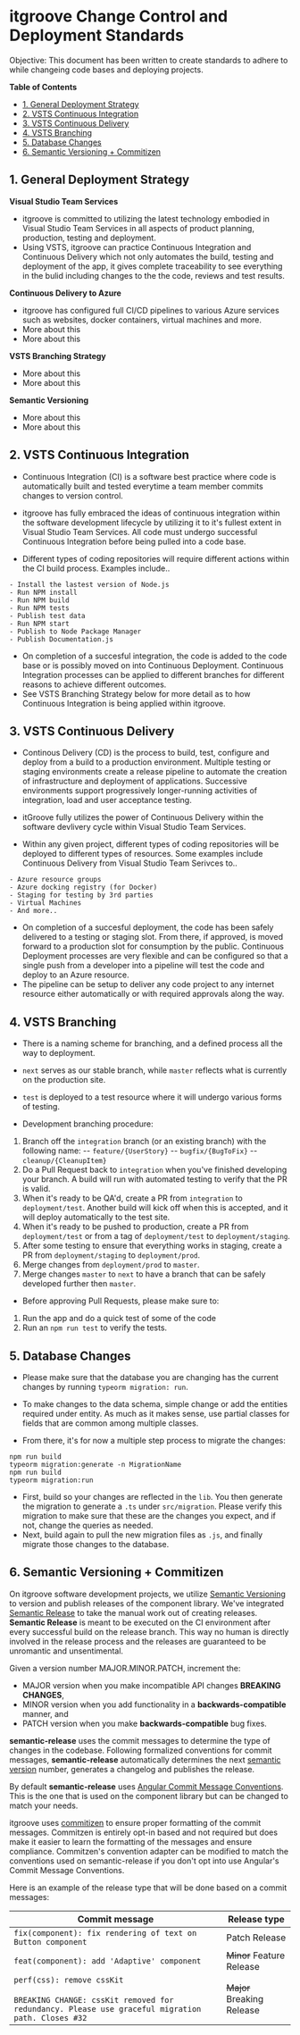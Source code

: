 
# itgroove Change Control and Deployment Standards

Objective: This document has been written to create standards to adhere to while changeing code bases and deploying projects. 

<!-- START doctoc generated TOC please keep comment here to allow auto update -->
<!-- DON'T EDIT THIS SECTION, INSTEAD RE-RUN doctoc TO UPDATE -->
**Table of Contents** 

- [1. General Deployment Strategy](#1-general-deployment-strategy)
- [2. VSTS Continuous Integration](#2-vsts-continuous-integration)
- [3. VSTS Continuous Delivery](#3-vsts-continuous-delivery)
- [4. VSTS Branching](#4-vsts-branching)
- [5. Database Changes](#5-database-changes)
- [6. Semantic Versioning + Commitizen](#6-semantic-versioning--commitizen)

<!-- END doctoc generated TOC please keep comment here to allow auto update -->

## 1. General Deployment Strategy

**Visual Studio Team Services**
* itgroove is committed to utilizing the latest technology embodied in Visual Studio Team Services in all aspects of product planning, production, testing and deployment.
* Using VSTS, itgroove can practice Continuous Integration and Continuous Delivery which not only automates the build, testing and deployment of the app, it gives complete traceability to see everything in the bulid including changes to the the code, reviews and test results.  

**Continuous Delivery to Azure**
* itgroove has configured full CI/CD pipelines to various Azure services such as websites, docker containers, virtual machines and more.
* More about this 
* More about this 

**VSTS Branching Strategy**
* More about this
* More about this

**Semantic Versioning**
* More about this
* More about this

## 2. VSTS Continuous Integration

* Continuous Integration (CI) is a software best practice where code is automatically built and tested everytime a team member commits changes to version control.
* itgroove has fully embraced the ideas of continuous integration within the software development lifecycle by utilizing it to it's fullest extent in Visual Studio Team Services. All code must undergo successful Continuous Integration before being pulled into a code base.

* Different types of coding repositories will require different actions within the CI build process. Examples include..

```
- Install the lastest version of Node.js
- Run NPM install
- Run NPM build
- Run NPM tests
- Publish test data
- Run NPM start
- Publish to Node Package Manager
- Publish Documentation.js
```

* On completion of a succesful integration, the code is added to the code base or is possibly moved on into Continuous Deployment. Continuous Integration processes can be applied to different branches for different reasons to achieve different outcomes. 
* See VSTS Branching Strategy below for more detail as to how Continuous Integration is being applied within itgroove. 

## 3. VSTS Continuous Delivery

* Continous Delivery (CD) is the process to build, test, configure and deploy from a build to a production environment. Multiple testing or staging environments create a release pipeline to automate the creation of infrastructure and deployment of applications. Successive environments support progressively longer-running activities of integration, load and user acceptance testing. 
* itGroove fully utilizes the power of Continuous Delivery within the software devlivery cycle within Visual Studio Team Services. 

* Within any given project, different types of coding repositories will be deployed to different types of resources. Some examples include Continuous Delivery from Visual Studio Team Serivces to..

```
- Azure resource groups
- Azure docking registry (for Docker)
- Staging for testing by 3rd parties
- Virtual Machines
- And more..
```

* On completion of a succesful deployment, the code has been safely delivered to a testing or staging slot. From there, if approved, is moved forward to a production slot for consumption by the public. Continuous Deployment processes are very flexible and can be configured so that a single push from a developer into a pipeline will test the code and deploy to an Azure resource. 
* The pipeline can be setup to deliver any code project to any internet resource either automatically or with required approvals along the way.   

## 4. VSTS Branching

* There is a naming scheme for branching, and a defined process all the way to deployment.
* `next` serves as our stable branch, while `master` reflects what is currently on the production site.
* `test` is deployed to a test resource where it will undergo various forms of testing.  

* Development branching procedure: 

1. Branch off the `integration` branch (or an existing branch) with the following name:
-- `feature/{UserStory}`
-- `bugfix/{BugToFix}`
-- `cleanup/{CleanupItem}`
2. Do a Pull Request back to `integration` when you've finished developing your branch. A build will run with automated testing to verify that the PR is valid.
3. When it's ready to be QA'd, create a PR from `integration` to `deployment/test`. Another build will kick off when this is accepted, and it will deploy automatically to the test site.
4. When it's ready to be pushed to production, create a PR from `deployment/test` or from a tag of `deployment/test` to `deployment/staging`.
5. After some testing to ensure that everything works in staging, create a PR from `deployment/staging` to `deployment/prod`.
6. Merge changes from `deployment/prod` to `master`.
7. Merge changes `master` to `next` to have a branch that can be safely developed further then `master`.

* Before approving Pull Requests, please make sure to:

1. Run the app and do a quick test of some of the code
2. Run an `npm run test` to verify the tests.

## 5. Database Changes 

* Please make sure that the database you are changing has the current changes by running `typeorm migration: run`.

* To make changes to the data schema, simple change or add the entities required under entity. As much as it makes sense, use partial classes for fields that are common among multiple classes.

* From there, it's for now a multiple step process to migrate the changes:

```
npm run build
typeorm migration:generate -n MigrationName
npm run build
typeorm migration:run
```

* First, build so your changes are reflected in the `lib`. You then generate the migration to generate a `.ts` under `src/migration`. Please verify this migration to make sure that these are the changes you expect, and if not, change the queries as needed. 
* Next, build again to pull the new migration files as `.js`, and finally migrate those changes to the database.

## 6. Semantic Versioning + Commitizen

On itgroove software development projects, we utilize [Semantic Versioning](http://www.semver.org) to version and publish releases of the component library. We've integrated [Semantic Release](https://github.com/semantic-release) to take the manual work out of creating releases. **Semantic Release** is meant to be executed on the CI environment after every successful build on the release branch. This way no human is directly involved in the release process and the releases are guaranteed to be unromantic and unsentimental.

Given a version number MAJOR.MINOR.PATCH, increment the:

* MAJOR version when you make incompatible API changes **BREAKING CHANGES**,
* MINOR version when you add functionality in a **backwards-compatible** manner, and
* PATCH version when you make **backwards-compatible** bug fixes.

**semantic-release** uses the commit messages to determine the type of changes in the codebase. Following formalized conventions for commit messages, **semantic-release** automatically determines the next [semantic version](https://semver.org) number, generates a changelog and publishes the release.

By default **semantic-release** uses [Angular Commit Message Conventions](https://github.com/angular/angular.js/blob/master/DEVELOPERS.md#-git-commit-guidelines). This is the one that is used on the component library but can be changed to match your needs.

itgroove uses [commitizen](https://github.com/commitizen/cz-cli) to ensure proper formatting of the commit messages. Commitzen is entirely opt-in based and not required but does make it easier to learn the formatting of the messages and ensure compliance. Commitzen's convention adapter can be modified to match the conventions used on semantic-release if you don't opt into use Angular's Commit Message Conventions.

Here is an example of the release type that will be done based on a commit messages:

| Commit message                                                                                                                                                                                   | Release type               |
|--------------------------------------------------------------------------------------------------------------------------------------------------------------------------------------------------|----------------------------|
| `fix(component): fix rendering of text on Button component`                                                                                                                             | Patch Release              |
| `feat(component): add 'Adaptive' component`                                                                                                                                                       | ~~Minor~~ Feature Release  |
| `perf(css): remove cssKit`<br><br>`BREAKING CHANGE: cssKit removed for redundancy. Please use graceful migration path. Closes #32` | ~~Major~~ Breaking Release |


